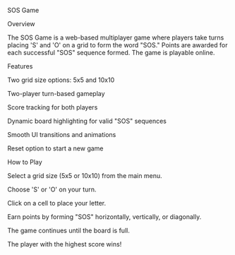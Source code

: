 SOS Game

Overview

The SOS Game is a web-based multiplayer game where players take turns placing 'S' and 'O' on a grid to form the word "SOS." Points are awarded for each successful "SOS" sequence formed. The game is playable online.

Features

Two grid size options: 5x5 and 10x10

Two-player turn-based gameplay

Score tracking for both players

Dynamic board highlighting for valid "SOS" sequences

Smooth UI transitions and animations

Reset option to start a new game

How to Play

Select a grid size (5x5 or 10x10) from the main menu.

Choose 'S' or 'O' on your turn.

Click on a cell to place your letter.

Earn points by forming "SOS" horizontally, vertically, or diagonally.

The game continues until the board is full.

The player with the highest score wins!

